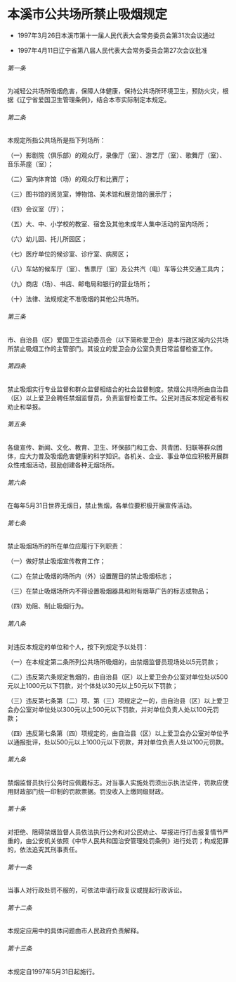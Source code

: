 # 本溪市公共场所禁止吸烟规定

- 1997年3月26日本溪市第十一届人民代表大会常务委员会第31次会议通过

- 1997年4月11日辽宁省第八届人民代表大会常务委员会第27次会议批准

<!-- INFO END -->

###### 第一条

为减轻公共场所吸烟危害，保障人体健康，保持公共场所环境卫生，预防火灾，根据《辽宁省爱国卫生管理条例》，结合本市实际制定本规定。

###### 第二条

本规定所指公共场所是指下列场所：

（一）影剧院（俱乐部）的观众厅，录像厅（室）、游艺厅（室）、歌舞厅（室）、音乐茶座（室）；

（二）室内体育馆（场）的观众厅和比赛厅；

（三）图书馆的阅览室，博物馆、美术馆和展览馆的展示厅；

（四）会议室（厅）；

（五）大、中、小学校的教室、宿舍及其他未成年人集中活动的室内场所；

（六）幼儿园、托儿所园区；

（七）医疗单位的候诊室、诊疗室、病房区；

（八）车站的候车厅（室）、售票厅（室）及公共汽（电）车等公共交通工具内；

（九）商店（场）、书店、邮电局和银行的营业场所；

（十）法律、法规规定不准吸烟的其他公共场所。

###### 第三条

市、自治县（区）爱国卫生运动委员会（以下简称爱卫会）是本行政区域内公共场所禁止吸烟工作的主管部门。其设立的爱卫会办公室负责日常监督检查工作。

###### 第四条

禁止吸烟实行专业监督和群众监督相结合的社会监督制度。禁烟公共场所由自治县（区）以上爱卫会聘任禁烟监督员，负责监督检查工作。公民对违反本规定者有权劝止和举报。

###### 第五条

各级宣传、新闻、文化、教育、卫生、环保部门和工会、共青团、妇联等群众团体，应大力普及吸烟危害健康的科学知识。各机关、企业、事业单位应积极开展群众性戒烟活动，鼓励创建各种无烟场所。

###### 第六条

在每年5月31日世界无烟日，禁止售烟，各单位要积极开展宣传活动。

###### 第七条

禁止吸烟场所的所在单位应履行下列职责：

（一）做好禁止吸烟宣传教育工作；

（二）在禁止吸烟的场所内（外）设置醒目的禁止吸烟标志；

（三）在禁止吸烟场所内不得设置吸烟器具和附有烟草广告的标志或物品；

（四）劝阻、制止吸烟行为。

###### 第八条

对违反本规定的单位和个人，按下列规定予以处罚：

（一）在本规定第二条所列公共场所吸烟的，由禁烟监督员现场处以5元罚款；

（二）违反第六条规定售烟的，由自治县（区）以上爱卫会办公室对单位处以500元以上1000元以下罚款，对个体处以30元以上50元以下罚款；

（三）违反第七条第（二）项、第（三）项规定之一的，由自治县（区）以上爱卫会办公室对单位处以300元以上500元以下罚款，并对单位负责人处以100元罚款；

（四）违反第七条第（四）项规定的，由自治县（区）以上爱卫会办公室对单位予以通报批评，处以500元以上1000元以下罚款，并对单位负责人处以100元罚款。

###### 第九条

禁烟监督员执行公务时应佩戴标志。对当事人实施处罚须出示执法证件，罚款应使用财政部门统一印制的罚款票据。罚没收入上缴同级财政。

###### 第十条

对拒绝、阻碍禁烟监督人员依法执行公务和对公民劝止、举报进行打击报复情节严重的，由公安机关依照《中华人民共和国治安管理处罚条例》进行处罚；构成犯罪的，依法追究其刑事责任。

###### 第十一条

当事人对行政处罚不服的，可依法申请行政复议或提起行政诉讼。

###### 第十二条

本规定应用中的具体问题由市人民政府负责解释。

###### 第十三条

本规定自1997年5月31日起施行。
